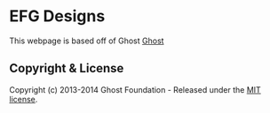 # EFG Designs 
This webpage is based off of Ghost [Ghost](https://github.com/TryGhost/Ghost) 
## Copyright & License

Copyright (c) 2013-2014 Ghost Foundation - Released under the [MIT license](LICENSE).
